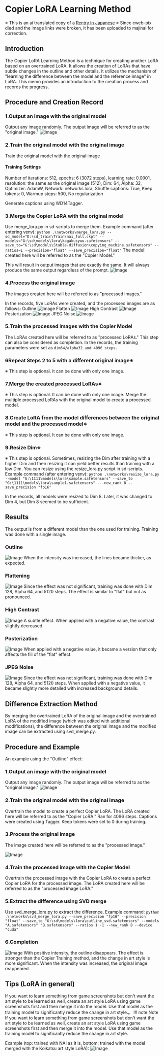 # Copier LoRA Learning Method
※ This is an ai translated copy of a [Rentry in Japanese](https://rentry.co/kopiki_lora)
※  Since cweb-pix died and the image links were broken, it has been uploaded to majinai for correction.

## Introduction
The Copier LoRA Learning Method is a technique for creating another LoRA based on an overtrained LoRA. It allows the creation of LoRAs that have subtle changes in the outline and other details. It utilizes the mechanism of "learning the difference between the model and the reference image" in LoRA. This memo provides an introduction to the creation process and records the progress.

## Procedure and Creation Record

### 1.Output an image with the original model
Output any image randomly. The output image will be referred to as the "original image."
![Image](https://majinai.art/i/b-qDB4Y.png)


### 2.Train the original model with the original image
Train the original model with the original image

#### Training Settings
Number of iterations: 512, epochs: 6 (3072 steps), learning rate: 0.0001, resolution: the same as the original image (512), Dim: 64, Alpha: 32, Optimizer: AdamW, Network: networks.lora, Shuffle captions: True, Keep tokens: 0, Warmup steps: 500, No regularization

Generate captions using WD14Tagger.

### 3.Merge the Copier LoRA with the original model
Use merge_lora.py in sd-scripts to merge them.
Example command (after entering venv): `python .\networks\merge_lora.py --sd_model="D:\sd_train\Train\nai_full.ckpt" --models="G:\sd\models\lora\kagakusyuu.safetensors" --save_to="G:\sd\models\Stable-diffusion\copying_machine.safetensors" --ratios=1 --precision="float" --save_precision="float"`
The model created here will be referred to as the "Copier Model."

This will result in output images that are exactly the same. It will always produce the same output regardless of the prompt.
![Image](https://majinai.art/i/eGbXv6y.png)


### 4.Process the original image
The images created here will be referred to as "processed images."

In the records, five LoRAs were created, and the processed images are as follows:
Outline
![Image](https://thumbs4.imagebam.com/be/ab/a9/MEKU75W_t.png)
Flatten
![Image](https://thumbs4.imagebam.com/59/bc/45/MEKU75X_t.png)
High Contrast
![Image](https://thumbs4.imagebam.com/e5/44/ec/MEKU75Y_t.png)
Posterization
![Image](https://thumbs4.imagebam.com/6b/e5/24/MEKU75Z_t.png)
JPEG Noise
![Image](https://thumbs4.imagebam.com/a4/28/50/MEKU761_t.jpg)

### 5.Train the processed images with the Copier Model
The LoRAs created here will be referred to as "processed LoRAs." This step can also be considered as completion.
In the records, the training parameters were set as `dim64/alpha32 and 4096 steps.`

### 6Repeat Steps 2 to 5 with a different original image※
※ This step is optional. It can be done with only one image.

### 7.Merge the created processed LoRAs※
※ This step is optional. It can be done with only one image.
Merge the multiple processed LoRAs with the original model to create a processed model.

### 8.Create LoRA from the model differences between the original model and the processed model※
※ This step is optional. It can be done with only one image.

### 9.Resize Dim※
※ This step is optional.
Sometimes, resizing the Dim after training with a higher Dim and then resizing it can yield better results than training with a low Dim. You can resize using the resize_lora.py script in sd-scripts.
Example command (after entering venv): `python .\networks\resize_lora.py --model "G:\1111\models\lora\sample.safetensors" --save_to "G:\1111\models\lora\sample1.safetensors" ---new_rank 8 --save_precision "fp16"`

In the records, all models were resized to Dim 8. Later, it was changed to Dim 4, but Dim 8 seemed to be sufficient.

## Results
The output is from a different model than the one used for training. Training was done with a single image.

### Outline
![Image](https://majinai.art/i/ySEn4qy.webp)
When the intensity was increased, the lines became thicker, as expected.

### Flattening
![Image](https://majinai.art/i/PONo1rD.webp)
Since the effect was not significant, training was done with Dim 128, Alpha 64, and 5120 steps.
The effect is similar to "flat" but not as pronounced.

### High Contrast
![Image](https://majinai.art/i/u7qInyd.webp)
A subtle effect. When applied with a negative value, the contrast slightly decreased.

### Posterization
![Image](https://majinai.art/i/m6dDozB.webp)
When applied with a negative value, it became a version that only affects the fill of the "flat" effect.

### JPEG Noise
![Image](https://majinai.art/i/s4PEzUK.webp)
Since the effect was not significant, training was done with Dim 128, Alpha 64, and 5120 steps.
When applied with a negative value, it became slightly more detailed with increased background details.

## Difference Extraction Method
By merging the overtrained LoRA of the original image and the overtrained LoRA of the modified image (which was edited with additional modifications), the difference between the original image and the modified image can be extracted using svd_merge.py.

## Procedure and Example
An example using the "Outline" effect:

### 1.Output an image with the original model
Output any image randomly. The output image will be referred to as the "original image."
![Image](https://majinai.art/i/eGbXv6y.png)

### 2.Train the original model with the original image
Overtrain the model to create a perfect Copier LoRA. The LoRA created here will be referred to as the "Copier LoRA."
Ran for 4096 steps.
Captions were created using Tagger. Keep tokens were set to 0 during training.

### 3.Process the original image
The image created here will be referred to as the "processed image."

![Image](https://thumbs4.imagebam.com/be/ab/a9/MEKU75W_t.png)

### 4.Train the processed image with the Copier Model
Overtrain the processed image with the Copier LoRA to create a perfect Copier LoRA for the processed image. The LoRA created here will be referred to as the "processed image LoRA."

### 5.Extract the difference using SVD merge
Use svd_merge_lora.py to extract the difference.
Example command:
`python .\networks\svd_merge_lora.py --save_precision "fp16" --precision "float" --save_to "G:\sd\models\lora\outline_svd.safetensors" --models "A.safetensors" "B.safetensors" --ratios 1 -1 --new_rank 8 --device "cuda"`

### 6.Completion
![Image](https://majinai.art/i/eMNsmND.webp)
With positive intensity, the outline disappears.
The effect is stronger than the Copier Training method, and the change in art style is more significant. When the intensity was increased, the original image reappeared.

## Tips (LoRA in general)
If you want to learn something from game screenshots but don't want the art style to be learned as well, create an art style LoRA using game screenshots first and then merge it into the model.
Use that model as the training model to significantly reduce the change in art style.。
!!! note Note
	If you want to learn something from game screenshots but don't want the art style to be learned as well, create an art style LoRA using game screenshots first and then merge it into the model.
Use that model as the training model to significantly reduce the change in art style.

Example (top: trained with NAI as it is, bottom: trained with the model merged with the Koikatsu art style LoRA):
![Image](https://majinai.art/i/11n4L9E.webp)